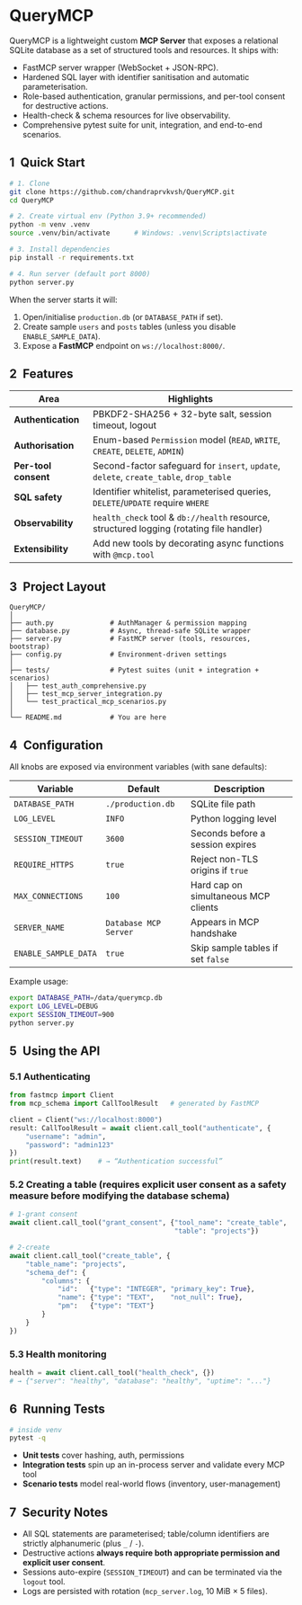# QueryMCP

QueryMCP is a lightweight custom **MCP Server** that exposes a relational SQLite database as a set of structured tools and resources.  It ships with:

* FastMCP server wrapper (WebSocket + JSON-RPC).
* Hardened SQL layer with identifier sanitisation and automatic parameterisation.
* Role-based authentication, granular permissions, and per-tool consent for destructive actions.
* Health-check & schema resources for live observability.
* Comprehensive pytest suite for unit, integration, and end-to-end scenarios.

## 1 Quick Start

```bash
# 1. Clone
git clone https://github.com/chandraprvkvsh/QueryMCP.git
cd QueryMCP

# 2. Create virtual env (Python 3.9+ recommended)
python -m venv .venv
source .venv/bin/activate      # Windows: .venv\Scripts\activate

# 3. Install dependencies
pip install -r requirements.txt

# 4. Run server (default port 8000)
python server.py
```

When the server starts it will:

1. Open/initialise `production.db` (or `DATABASE_PATH` if set).
2. Create sample `users` and `posts` tables (unless you disable `ENABLE_SAMPLE_DATA`).
3. Expose a **FastMCP** endpoint on `ws://localhost:8000/`.

## 2 Features

| Area                         | Highlights |
|------------------------------|------------|
| **Authentication**           | PBKDF2-SHA256 + 32-byte salt, session timeout, logout |
| **Authorisation**            | Enum-based `Permission` model (`READ`, `WRITE`, `CREATE`, `DELETE`, `ADMIN`) |
| **Per-tool consent**         | Second-factor safeguard for `insert`, `update`, `delete`, `create_table`, `drop_table` |
| **SQL safety**               | Identifier whitelist, parameterised queries, `DELETE`/`UPDATE` require `WHERE` |
| **Observability**            | `health_check` tool & `db://health` resource, structured logging (rotating file handler) |
| **Extensibility**            | Add new tools by decorating async functions with `@mcp.tool` |

## 3 Project Layout

```
QueryMCP/
│
├── auth.py              # AuthManager & permission mapping
├── database.py          # Async, thread-safe SQLite wrapper
├── server.py            # FastMCP server (tools, resources, bootstrap)
├── config.py            # Environment-driven settings
│
├── tests/               # Pytest suites (unit + integration + scenarios)
│   ├── test_auth_comprehensive.py
│   ├── test_mcp_server_integration.py
│   └── test_practical_mcp_scenarios.py
│
└── README.md            # You are here
```

## 4 Configuration

All knobs are exposed via environment variables (with sane defaults):

| Variable            | Default          | Description |
|---------------------|------------------|-------------|
| `DATABASE_PATH`     | `./production.db`| SQLite file path |
| `LOG_LEVEL`         | `INFO`           | Python logging level |
| `SESSION_TIMEOUT`   | `3600`           | Seconds before a session expires |
| `REQUIRE_HTTPS`     | `true`           | Reject non-TLS origins if `true` |
| `MAX_CONNECTIONS`   | `100`            | Hard cap on simultaneous MCP clients |
| `SERVER_NAME`       | `Database MCP Server` | Appears in MCP handshake |
| `ENABLE_SAMPLE_DATA`| `true`           | Skip sample tables if set `false` |

Example usage:

```bash
export DATABASE_PATH=/data/querymcp.db
export LOG_LEVEL=DEBUG
export SESSION_TIMEOUT=900
python server.py
```

## 5 Using the API

### 5.1 Authenticating

```python
from fastmcp import Client
from mcp_schema import CallToolResult   # generated by FastMCP

client = Client("ws://localhost:8000")
result: CallToolResult = await client.call_tool("authenticate", {
    "username": "admin",
    "password": "admin123"
})
print(result.text)    # → “Authentication successful”
```

### 5.2 Creating a table (requires explicit user consent as a safety measure before modifying the database schema)

```python
# 1-grant consent
await client.call_tool("grant_consent", {"tool_name": "create_table",
                                         "table": "projects"})

# 2-create
await client.call_tool("create_table", {
    "table_name": "projects",
    "schema_def": {
        "columns": {
            "id":   {"type": "INTEGER", "primary_key": True},
            "name": {"type": "TEXT",    "not_null": True},
            "pm":   {"type": "TEXT"}
        }
    }
})
```

### 5.3 Health monitoring

```python
health = await client.call_tool("health_check", {})
# → {"server": "healthy", "database": "healthy", "uptime": "..."}
```

## 6 Running Tests

```bash
# inside venv
pytest -q
```

-  **Unit tests** cover hashing, auth, permissions  
-  **Integration tests** spin up an in-process server and validate every MCP tool  
-  **Scenario tests** model real-world flows (inventory, user-management)

## 7 Security Notes

* All SQL statements are parameterised; table/column identifiers are strictly alphanumeric (plus `_` / `-`).
* Destructive actions **always require both appropriate permission and explicit user consent**.
* Sessions auto-expire (`SESSION_TIMEOUT`) and can be terminated via the `logout` tool.
* Logs are persisted with rotation (`mcp_server.log`, 10 MiB × 5 files).